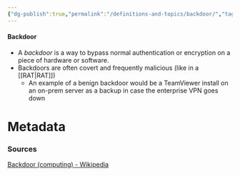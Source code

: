 ```yaml
---
{"dg-publish":true,"permalink":"/definitions-and-topics/backdoor/","tags":["defs_sec"]}
---
```


#### Backdoor
- A *backdoor* is a way to bypass normal authentication or encryption on a piece of hardware or software.
- Backdoors are often covert and frequently malicious (like in a [[RAT\|RAT]])
	- An example of a benign backdoor would be a TeamViewer install on an on-prem server as a backup in case the enterprise VPN goes down






# Metadata

### Sources
[Backdoor (computing) - Wikipedia](https://en.wikipedia.org/wiki/Backdoor_(computing))